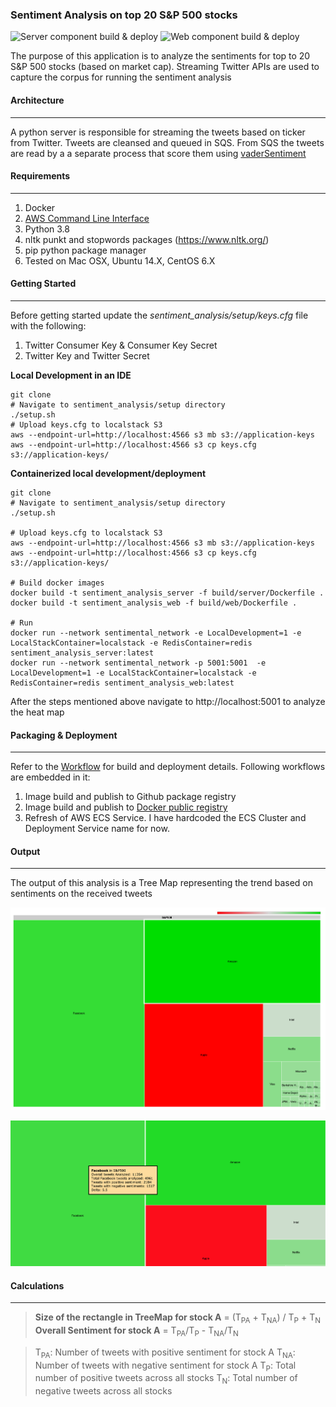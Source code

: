 ### Sentiment Analysis on top 20 S&P 500 stocks
![Server component build & deploy](https://github.com/gtinside/sentiment_analysis/workflows/Server%20component%20build%20&%20deploy/badge.svg?branch=master) ![Web component build & deploy](https://github.com/gtinside/sentiment_analysis/workflows/Web%20component%20build%20&%20deploy/badge.svg?branch=master)

The purpose of this application is to analyze the sentiments for top to 20 S&P 500 stocks (based on market cap). Streaming Twitter APIs are used to capture the corpus for running the sentiment analysis

#### Architecture
<hr/>

A python server is responsible for streaming the tweets based on ticker from Twitter. Tweets are cleansed and queued in SQS. From SQS the tweets are read by a a separate process that score them using [vaderSentiment](https://pypi.org/project/vaderSentiment/)

#### Requirements
<hr/>

1. Docker 
2. [AWS Command Line Interface](https://docs.aws.amazon.com/cli/latest/userguide/cli-chap-install.html)
3. Python 3.8
4. nltk punkt and stopwords packages (https://www.nltk.org/)
5. pip python package manager
6. Tested on Mac OSX, Ubuntu 14.X, CentOS 6.X 

#### Getting Started
<hr/>

Before getting started update the *sentiment_analysis/setup/keys.cfg* file with the following:

1. Twitter Consumer Key & Consumer Key Secret
2. Twitter Key and Twitter Secret

**Local Development in an IDE**
```
git clone
# Navigate to sentiment_analysis/setup directory
./setup.sh
# Upload keys.cfg to localstack S3
aws --endpoint-url=http://localhost:4566 s3 mb s3://application-keys
aws --endpoint-url=http://localhost:4566 s3 cp keys.cfg  s3://application-keys/
```
**Containerized  local development/deployment**
```
git clone
# Navigate to sentiment_analysis/setup directory
./setup.sh

# Upload keys.cfg to localstack S3
aws --endpoint-url=http://localhost:4566 s3 mb s3://application-keys
aws --endpoint-url=http://localhost:4566 s3 cp keys.cfg  s3://application-keys/

# Build docker images
docker build -t sentiment_analysis_server -f build/server/Dockerfile .
docker build -t sentiment_analysis_web -f build/web/Dockerfile .

# Run
docker run --network sentimental_network -e LocalDevelopment=1 -e LocalStackContainer=localstack -e RedisContainer=redis sentiment_analysis_server:latest
docker run --network sentimental_network -p 5001:5001  -e LocalDevelopment=1 -e LocalStackContainer=localstack -e RedisContainer=redis sentiment_analysis_web:latest
```
After the steps mentioned above navigate to http://localhost:5001 to analyze the heat map

#### Packaging & Deployment
<hr/>

Refer to the [Workflow](https://github.com/gtinside/sentiment_analysis/tree/master/.github/workflows) for build and deployment details. 
Following workflows are embedded in it:
1. Image build and publish to Github package registry
2. Image build and publish to [Docker public registry](https://hub.docker.com/repository/docker/gtinside/)
3. Refresh of AWS ECS Service. I have hardcoded the ECS Cluster and Deployment Service name for now.

#### Output
<hr/>

The output of this analysis is a Tree Map representing the trend based on sentiments on the received tweets

![Tree Map](/docs/images/sentimentanalysis.png)

![Analysis](/docs/images/details.png)

#### Calculations
<hr/>

> **Size of the rectangle in TreeMap for stock A** = (T<sub>PA</sub> + T<sub>NA</sub>) / T<sub>P</sub> + T<sub>N</sub>
> **Overall Sentiment for stock A** = T<sub>PA</sub>/T<sub>P</sub> - T<sub>NA</sub>/T<sub>N</sub>

> T<sub>PA</sub>: Number of tweets with positive sentiment for stock A
> T<sub>NA</sub>: Number of tweets with negative sentiment for stock A
> T<sub>P</sub>: Total number of positive tweets across all stocks
> T<sub>N</sub>: Total number of negative tweets across all stocks